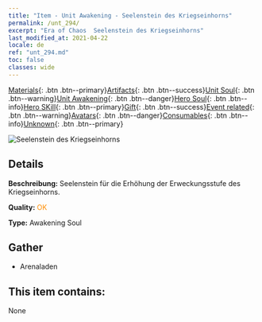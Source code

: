 ```yaml
---
title: "Item - Unit Awakening - Seelenstein des Kriegseinhorns"
permalink: /unt_294/
excerpt: "Era of Chaos  Seelenstein des Kriegseinhorns"
last_modified_at: 2021-04-22
locale: de
ref: "unt_294.md"
toc: false
classes: wide
---
```

 [Materials](/ItemsDE/){: .btn .btn--primary}[Artifacts](/ItemsDE/Artifacts/){: .btn .btn--success}[Unit Soul](/ItemsDE/UnitSoul/){: .btn .btn--warning}[Unit Awakening](/ItemsDE/UnitAwakening/){: .btn .btn--danger}[Hero Soul](/ItemsDE/HeroSoul/){: .btn .btn--info}[Hero SKill](/ItemsDE/HeroSkill/){: .btn .btn--primary}[Gift](/ItemsDE/Gift/){: .btn .btn--success}[Event related](/ItemsDE/Events/){: .btn .btn--warning}[Avatars](/ItemsDE/Avatars/){: .btn .btn--danger}[Consumables](/ItemsDE/Consumables/){: .btn .btn--info}[Unknown](/ItemsDE/Unknown/){: .btn .btn--primary}

 ![Seelenstein des Kriegseinhorns](/images/u/tia_dujiaoshou.jpg)

## Details
 **Beschreibung:** Seelenstein für die Erhöhung der Erweckungsstufe des Kriegseinhorns.

 **Quality:** <span style="color: #FF8C00">OK</span>

 **Type:** Awakening Soul

## Gather

*    Arenaladen 

## This item contains:

  None

